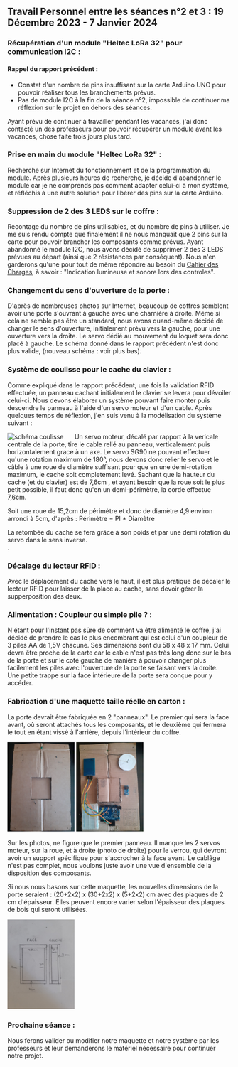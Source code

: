 ## Travail Personnel entre les séances n°2 et 3 : 19 Décembre 2023 - 7 Janvier 2024

### Récupération d'un module "Heltec LoRa 32" pour communication I2C :
#### Rappel du rapport précédent : 
- Constat d'un nombre de pins insuffisant sur la carte Arduino UNO pour pouvoir réaliser tous les branchements prévus.
- Pas de module I2C à la fin de la séance n°2, impossible de continuer ma réflexion sur le projet en dehors des séances.

Ayant prévu de continuer à travailler pendant les vacances, j'ai donc contacté un des professeurs pour pouvoir récupérer un module avant les vacances, chose faite trois jours plus tard. 

### Prise en main du module "Heltec LoRa 32" :
Recherche sur Internet du fonctionnement et de la programmation du module. Après plusieurs heures de recherche, je décide d'abandonner le module car je ne comprends pas comment adapter celui-ci à mon système, et réfléchis à une autre solution pour libérer des pins sur la carte Arduino.

### Suppression de 2 des 3 LEDS sur le coffre :
Recontage du nombre de pins utilisables, et du nombre de pins à utiliser. Je me suis rendu compte que finalement il ne nous manquait que 2 pins sur la carte pour pouvoir brancher les composants comme prévus. Ayant abandonné le module I2C, nous avons décidé de supprimer 2 des 3 LEDS prévues au départ (ainsi que 2 résistances par conséquent). Nous n'en garderons qu'une pour tout de même répondre au besoin du [Cahier des Charges](../Documentation/CahierDesCharges.md), à savoir : "Indication lumineuse et sonore lors des controles".

### Changement du sens d'ouverture de la porte :
D'après de nombreuses photos sur Internet, beaucoup de coffres semblent avoir une porte s'ouvrant à gauche avec une charnière à droite. Même si cela ne semble pas être un standard, nous avons quand-même décidé de changer le sens d'ouverture, initialement prévu vers la gauche, pour une ouverture vers la droite. Le servo dédié au mouvement du loquet sera donc placé à gauche. Le schéma donné dans le rapport précédent n'est donc plus valide, (nouveau schéma : voir plus bas).

### Système de coulisse pour le cache du clavier :
Comme expliqué dans le rapport précédent, une fois la validation RFID effectuée, un panneau cachant initialement le clavier se levera pour dévoiler celui-ci. Nous devons élaborer un système pouvant faire monter puis descendre le panneau à l'aide d'un servo moteur et d'un cable.
Après quelques temps de réflexion, j'en suis venu à la modélisation du système suivant : 

<img align="left" src="../../Images/schéma_coulisse.jpg" alt="schéma coulisse" width=30% />
Un servo moteur, décalé par rapport à la vericale centrale de la porte, tire le cable relié au panneau, verticalement puis horizontalement grace à un axe. Le servo SG90 ne pouvant effectuer qu'une rotation maximum de 180°, nous devons donc relier le servo et le câble à une roue de diamètre suffisant pour que en une demi-rotation maximum, le cache soit completement levé. 
Sachant que la hauteur du cache (et du clavier) est de 7,6cm , et ayant besoin que la roue soit le plus petit possible, il faut donc qu'en un demi-périmètre, la corde effectue 7,6cm.  


Soit une roue de 15,2cm de périmètre et donc de diamètre 4,9 environ arrondi à 5cm, d'après : Périmètre = PI * Diamètre  

La retombée du cache se fera grâce à son poids et par une demi rotation du servo dans le sens inverse.
\
.
### Décalage du lecteur RFID :
Avec le déplacement du cache vers le haut, il est plus pratique de décaler le lecteur RFID pour laisser de la place au cache, sans devoir gérer la supperposition des deux.

### Alimentation : Coupleur ou simple pile ? :
N'étant pour l'instant pas sûre de comment va être alimenté le coffre, j'ai décidé de prendre le cas le plus encombrant qui est celui d'un coupleur de 3 piles AA de 1,5V chacune. Ses dimensions sont du 58 x 48 x 17 mm. Celui devra être proche de la carte car le cable n'est pas très long donc sur le bas de la porte et sur le coté gauche de manière à pouvoir changer plus facilement les piles avec l'ouverture de la porte se faisant vers la droite. Une petite trappe sur la face intérieure de la porte sera conçue pour y accéder.

### Fabrication d'une maquette taille réelle en carton :
La porte devrait être fabriquée en 2 "panneaux". Le premier qui sera la face avant, où seront attachés tous les composants, et le deuxième qui fermera le tout en étant vissé à l'arrière, depuis l'intérieur du coffre.

<img src="../../Images/panneau1_ext.jpg" alt="extérieur du premier panneau" width=30% /> <img src="../../Images/panneau1_int.jpg" alt="intérieur du premier panneau" width=30% />

Sur les photos, ne figure que le premier panneau. Il manque les 2 servos moteur, sur la roue, et à droite (photo de droite) pour le verrou, qui devront avoir un support spécifique pour s'accrocher à la face avant. Le cablâge n'est pas complet, nous voulons juste avoir une vue d'ensemble de la disposition des composants. 

Si nous nous basons sur cette maquette, les nouvelles dimensions de la porte seraient : (20+2x2) x (30+2x2) x (5+2x2) cm avec des plaques de 2 cm d'épaisseur. Elles peuvent encore varier selon l'épaisseur des plaques de bois qui seront utilisées.

<img src="../../Images/dimensions_porte_1.jpg" alt="dimensions de la porte" width=30% />

### Prochaine séance :
Nous ferons valider ou modifier notre maquette et notre système par les professeurs et leur demanderons le matériel nécessaire pour continuer notre projet.
